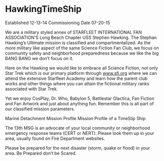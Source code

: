 # HawkingTimeShip

Established 12-13-14 
Commissioning Date 07-20-15
 

 
We are a military styled annex of STARFLEET INTERNATIONAL FAN ASSOCIATION'S Long Beach Chapter USS Stephen Hawking. The Stephan Hawking’s Ultimate mission is classified and compartmentalized. As the more military like aspect of the same Science Fiction Fan Club, we focus on community safety and neighborhood preparedness because we like the big BANG BANG we don’t focus on it.

Here on the Hawking we would like to embrace all Science Fiction, not only Star Trek which is our primary platform through www.sfi.org where we can attend the extensive Starfleet Academy and learn how the parent club works and other things where you can attain the fictional military ranks associated with Star Trek. 

Yet we enjoy CosPlay, Dr. Who, Babylon 5, Battlestar Glactica, Fan Fiction and Fan Artwork and just about anything fun. Remember this is all part of our classified mission parameters.

Marine Detachment Mission Profile
Mission Profile of a TimeSlip Ship
   
The 13th MSG is an advocate of your local community or neighborhood emergency response teams (CERT or NERT). Please look them up in your area, usually found on Fire Department websites. 

Please be prepared for the next disaster (storm, quake or flood) in your area. 
Be Prepared don’t be Scared.
